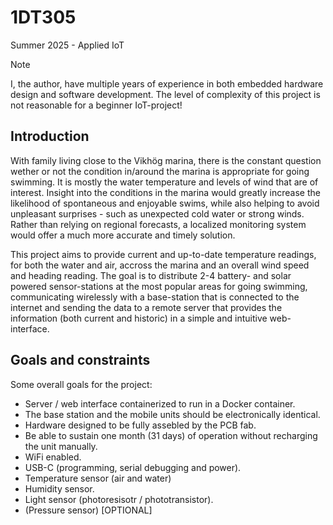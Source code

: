 # 1DT305
Summer 2025 - Applied IoT

> [!NOTE]
> I, the author, have multiple years of experience in both embedded hardware design and software development. The level of complexity of this project is not reasonable for a beginner IoT-project!

## Introduction
With family living close to the Vikhög marina, there is the constant question wether or not the condition in/around the marina is appropriate for going swimming. It is mostly the water temperature and levels of wind that are of interest. Insight into the conditions in the marina would greatly increase the likelihood of spontaneous and enjoyable swims, while also helping to avoid unpleasant surprises - such as unexpected cold water or strong winds. Rather than relying on regional forecasts, a localized monitoring system would offer a much more accurate and timely solution.

This project aims to provide current and up-to-date temperature readings, for both the water and air, accross the marina and an overall wind speed and heading reading. The goal is to distribute 2-4 battery- and solar powered sensor-stations at the most popular areas for going swimming, communicating wirelessly with a base-station that is connected to the internet and sending the data to a remote server that provides the information (both current and historic) in a simple and intuitive web-interface.

## Goals and constraints
Some overall goals for the project:
 - Server / web interface containerized to run in a Docker container.
 - The base station and the mobile units should be electronically identical.
 - Hardware designed to be fully assebled by the PCB fab.
 - Be able to sustain one month (31 days) of operation without recharging the unit manually.
 - WiFi enabled.
 - USB-C (programming, serial debugging and power).
 - Temperature sensor (air and water)
 - Humidity sensor.
 - Light sensor (photoresisotr / phototransistor).
 - (Pressure sensor) [OPTIONAL]
